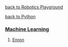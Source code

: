 [back to Robotics Playground](https://github.com/sandeepgogadi/Robotics-Playground)

[back to Python](https://github.com/sandeepgogadi/Robotics-Playground/tree/master/Python)

### [Machine Learning](https://github.com/sandeepgogadi/Robotics-Playground/tree/master/Python/Machine%20Learning)
1. [Enron](https://github.com/sandeepgogadi/Enron)
